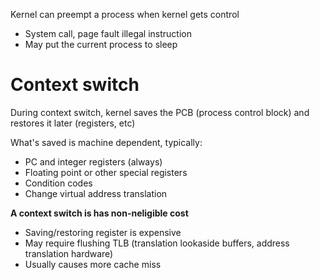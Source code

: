 
Kernel can preempt a process when kernel gets control
- System call, page fault illegal instruction
- May put the current process to sleep

# Context switch

During context switch, kernel saves the PCB (process control block) and restores it later (registers, etc)

What's saved is machine dependent, typically:

- PC and integer registers (always)
- Floating point or other special registers
- Condition codes
- Change virtual address translation

**A context switch is has non-neligible cost**

- Saving/restoring register is expensive
- May require flushing TLB (translation lookaside buffers, address translation hardware)
- Usually causes more cache miss

